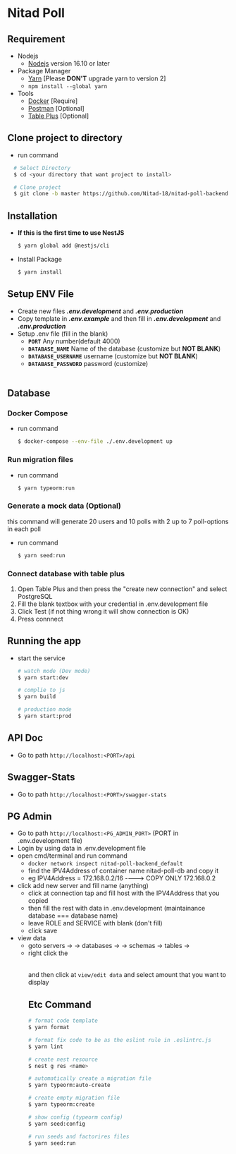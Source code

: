 # Nitad Poll

## Requirement
- Nodejs
    - [Nodejs](https://nodejs.org/en/download/) version 16.10 or later
- Package Manager
    - [Yarn](https://yarnpkg.com/getting-started/install)  [Please **DON'T** upgrade yarn to version 2]
    - `npm install --global yarn`
- Tools
  - [Docker](https://www.docker.com/get-started) [Require]
  - [Postman](https://www.postman.com/downloads/) [Optional]
  - [Table Plus](https://tableplus.com) [Optional]

## Clone project to directory
- run command
```bash
  # Select Directory
  $ cd <your directory that want project to install>

  # Clone project
  $ git clone -b master https://github.com/Nitad-18/nitad-poll-backend.git
```

## Installation

- **If this is the first time to use NestJS**
  ```bash
  $ yarn global add @nestjs/cli 
  ```
- Install Package
  ```bash
  $ yarn install
  ```

## Setup ENV File

- Create new files **_.env.development_** and **_.env.production_**
- Copy template in **_.env.example_** and then fill in **_.env.development_** and **_.env.production_**
- Setup .env file (fill in the blank)
  <br/>
  - **`PORT`** Any number(default 4000)<br/>
  - **`DATABASE_NAME`** Name of the database (customize but **NOT BLANK**)<br/>
  - **`DATABASE_USERNAME`** username (customize but **NOT BLANK**)<br/>
  - **`DATABASE_PASSWORD`** password (customize)
  <br/>

## Database

### Docker Compose
- run command 
  ```bash
  $ docker-compose --env-file ./.env.development up
  ```

### Run migration files
- run command
  ```bash
  $ yarn typeorm:run
  ```

### Generate a mock data (Optional)
this command will generate 20 users and 10 polls with 2 up to 7 poll-options in each poll
- run command
  ```bash
  $ yarn seed:run
  ```

### Connect database with table plus

1. Open Table Plus and then press the "create new connection" and select PostgreSQL
2. Fill the blank textbox with your credential in .env.development file
3. Click Test (if not thing wrong it will show connection is OK)
4. Press connnect

## Running the app
- start the service
  ```bash
  # watch mode (Dev mode)
  $ yarn start:dev

  # complie to js
  $ yarn build

  # production mode
  $ yarn start:prod
  ```
  
## API Doc
- Go to path `http://localhost:<PORT>/api`

## Swagger-Stats
- Go to path `http://localhost:<PORT>/swagger-stats`
  
## PG Admin
- Go to path `http://localhost:<PG_ADMIN_PORT>` (PORT in .env.development file)
- Login by using data in .env.development file
- open cmd/terminal and run command
    - `docker network inspect nitad-poll-backend_default`
    - find the IPV4Address of container name nitad-poll-db and copy it 
    - eg IPV4Address = 172.168.0.2/16 ----> COPY ONLY 172.168.0.2
- click add new server and fill name (anything)
    - click at connection tap and fill host with the IPV4Address that you copied
    - then fill the rest with data in .env.development (maintainance database === database name)
    - leave ROLE and SERVICE with blank (don't fill)
    - click save
- view data
    - goto servers -> <your server name> -> databases -> <your database name> -> schemas -> tables -> <table name>
    - right click the <table name> and then click at `view/edit data` and select amount that you want to display
  
## Etc Command
  ```bash
  # format code template
  $ yarn format
  
  # format fix code to be as the eslint rule in .eslintrc.js
  $ yarn lint

  # create nest resource
  $ nest g res <name>

  # automatically create a migration file
  $ yarn typeorm:auto-create

  # create empty migration file
  $ yarn typeorm:create

  # show config (typeorm config)
  $ yarn seed:config

  # run seeds and factorires files
  $ yarn seed:run
  ```
